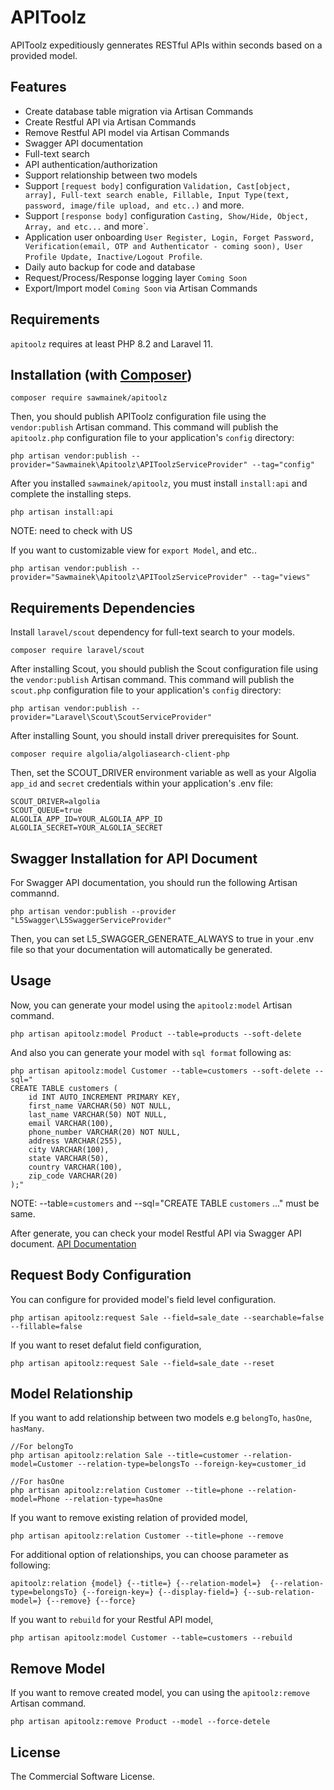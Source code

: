 # APIToolz

APIToolz expeditiously gennerates RESTful APIs within seconds based on a provided model.

## Features

- Create database table migration via Artisan Commands
- Create Restful API via Artisan Commands
- Remove Restful API model via Artisan Commands
- Swagger API documentation
- Full-text search
- API authentication/authorization
- Support relationship between two models
- Support `[request body]` configuration `Validation, Cast[object, array], Full-text search enable, Fillable, Input Type(text, password, image/file upload, and etc..)` and more.
- Support `[response body]` configuration `Casting, Show/Hide, Object, Array, and etc...` and more`.
- Application user onboarding `User Register, Login, Forget Password, Verification(email, OTP and Authenticator - coming soon), User Profile Update, Inactive/Logout Profile`.
- Daily auto backup for code and database
- Request/Process/Response logging layer `Coming Soon`
- Export/Import model `Coming Soon` via Artisan Commands

## Requirements

`apitoolz` requires at least PHP 8.2 and Laravel 11.

## Installation (with [Composer](https://getcomposer.org))

```shell
composer require sawmainek/apitoolz
```

Then, you should publish APIToolz configuration file using the `vendor:publish` Artisan command. This command will publish the `apitoolz.php` configuration file to your application's `config` directory:

```shell
php artisan vendor:publish --provider="Sawmainek\Apitoolz\APIToolzServiceProvider" --tag="config"
```

After you installed `sawmainek/apitoolz`, you must install `install:api` and complete the installing steps.

```shell
php artisan install:api
```
NOTE: need to check with US

If you want to customizable view for `export Model`, and etc..

```shell
php artisan vendor:publish --provider="Sawmainek\Apitoolz\APIToolzServiceProvider" --tag="views"
```


## Requirements Dependencies

Install `laravel/scout` dependency for full-text search to your models.

```shell
composer require laravel/scout
```

After installing Scout, you should publish the Scout configuration file using the `vendor:publish` Artisan command. This command will publish the `scout.php` configuration file to your application's `config` directory:

```shell
php artisan vendor:publish --provider="Laravel\Scout\ScoutServiceProvider"
```

After installing Sount, you should install driver prerequisites for Sount.

```shell
composer require algolia/algoliasearch-client-php
```

Then, set the SCOUT_DRIVER environment variable as well as your Algolia `app_id` and `secret` credentials within your application's .env file:

```shell
SCOUT_DRIVER=algolia
SCOUT_QUEUE=true
ALGOLIA_APP_ID=YOUR_ALGOLIA_APP_ID
ALGOLIA_SECRET=YOUR_ALGOLIA_SECRET
```

## Swagger Installation for API Document

For Swagger API documentation, you should run the following Artisan commannd.

```shell
php artisan vendor:publish --provider "L5Swagger\L5SwaggerServiceProvider"
```

Then, you can set L5_SWAGGER_GENERATE_ALWAYS to true in your .env file so that your documentation will automatically be generated.

## Usage

Now, you can generate your model using the `apitoolz:model` Artisan command.

```shell
php artisan apitoolz:model Product --table=products --soft-delete
```

And also you can generate your model with `sql format` following as:

```shell
php artisan apitoolz:model Customer --table=customers --soft-delete --sql="
CREATE TABLE customers (
    id INT AUTO_INCREMENT PRIMARY KEY,
    first_name VARCHAR(50) NOT NULL,
    last_name VARCHAR(50) NOT NULL,
    email VARCHAR(100),
    phone_number VARCHAR(20) NOT NULL,
    address VARCHAR(255),
    city VARCHAR(100),
    state VARCHAR(50),
    country VARCHAR(100),
    zip_code VARCHAR(20)
);"
```

NOTE: --table=`customers` and --sql="CREATE TABLE `customers` ..." must be same.

After generate, you can check your model Restful API via Swagger API document.
[API Documentation](http://127.0.0.1:8000/api/documentation)

## Request Body Configuration

You can configure for provided model's field level configuration.

```shell
php artisan apitoolz:request Sale --field=sale_date --searchable=false --fillable=false
```

If you want to reset defalut field configuration,

```shell
php artisan apitoolz:request Sale --field=sale_date --reset
```

## Model Relationship

If you want to add relationship between two models e.g `belongTo`, `hasOne`, `hasMany`.

```shell
//For belongTo
php artisan apitoolz:relation Sale --title=customer --relation-model=Customer --relation-type=belongsTo --foreign-key=customer_id

//For hasOne
php artisan apitoolz:relation Customer --title=phone --relation-model=Phone --relation-type=hasOne
```

If you want to remove existing relation of provided model,

```shell
php artisan apitoolz:relation Customer --title=phone --remove
```

For additional option of relationships, you can choose parameter as following:

```shell
apitoolz:relation {model} {--title=} {--relation-model=}  {--relation-type=belongsTo} {--foreign-key=} {--display-field=} {--sub-relation-model=} {--remove} {--force}
```

If you want to `rebuild` for your Restful API model,

```shell
php artisan apitoolz:model Customer --table=customers --rebuild
```

## Remove Model

If you want to remove created model, you can using the `apitoolz:remove` Artisan command.

```shell
php artisan apitoolz:remove Product --model --force-detele
```

## License

The Commercial Software License.
